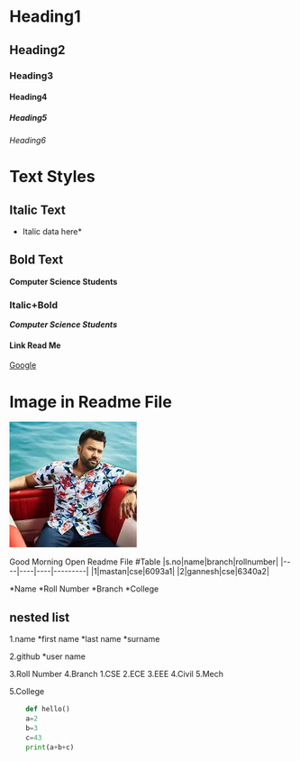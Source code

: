 # Heading1
## Heading2
### Heading3
#### Heading4
##### Heading5
###### Heading6

# Text Styles
## Italic Text
* Italic data here*

## Bold Text
**Computer Science Students**

### Italic+Bold
***Computer Science Students***

#### Link Read Me
[Google]("www.google.com")
# Image in Readme File



![Rohith](rr.jpg)

Good Morning
Open Readme File
#Table
|s.no|name|branch|rollnumber|
|----|----|----|---------|
|1|mastan|cse|6093a1|
|2|gannesh|cse|6340a2|

*Name
*Roll Number
*Branch
*College

## nested list 
1.name
    *first name
    *last name
    *surname
    
2.github
    *user name

3.Roll Number
4.Branch
    1.CSE
    2.ECE
    3.EEE
    4.Civil
    5.Mech
   
5.College

```python
    def hello()
    a=2
    b=3
    c=43
    print(a+b+c)
```    
